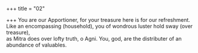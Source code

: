 +++
title = "02"

+++
You are our Apportioner, for your treasure here is for our refreshment.  Like an encompassing (household), you of wondrous luster hold sway  (over treasure),  
as Mitra does over lofty truth, o Agni. You, god, are the distributer of  an abundance of valuables.  